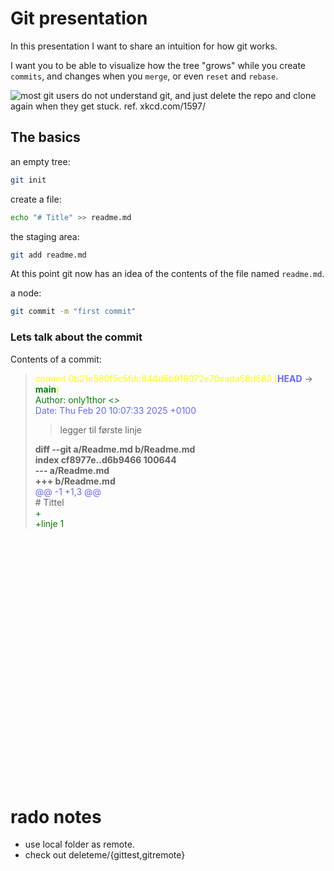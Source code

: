 # Git presentation

In this presentation I want to share an intuition for how git works.

I want you to be able to visualize how the tree "grows" while you create `commits`, and changes when you `merge`, or even `reset` and `rebase`.

![most git users do not understand git, and just delete the repo and clone again when they get stuck. ref. xkcd.com/1597/](https://imgs.xkcd.com/comics/git.png)

## The basics

an empty tree:
```sh
git init
```

create a file:
```sh
echo "# Title" >> readme.md
```

the staging area:
```sh
git add readme.md
```
At this point git now has an idea of the contents of the file named `readme.md`.


a node:
```sh
git commit -m "first commit"
```

### Lets talk about the commit

Contents of a commit:
    
> <span style="color: yellow;">commit 0b21e560f5c5fdc844d5b916072e70cada58d583 (</span><span style="color: #66f;">**HEAD**</span> -> <span style="color: green;">**main**</span><span style="color: yellow;">)</span>  
> <span style="color: green;">Author: only1thor &lt;&gt;</span>  
> <span style="color: #66f;">Date: Thu Feb 20 10:07:33 2025 +0100</span>
> 
>>    legger til første linje
> 
> **diff --git a/Readme.md b/Readme.md**  
> **index cf8977e..d6b9466 100644**  
> **--- a/Readme.md**  
> **+++ b/Readme.md**  
> <span style="color: #66f;">@@ -1 +1,3 @@</span>  
> <span> # Tittel</span>  
> <span style="color: green;">+</span>  
> <span style="color: green;">+linje 1</span>






<br>
<br>
<br>
<br>
<br>
<br>
<br>
<br>
<br>
<br>
<br>
<br>
<br>
<br>
<br>
<br>
<br>
<br>
<br>
<br>
<br>
<br>
<br>



# rado notes
- use local folder as remote. 
- check out deleteme/{gittest,gitremote}